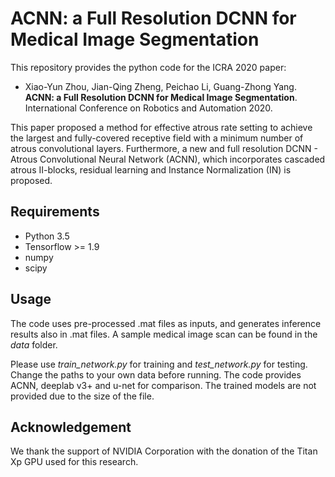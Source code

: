 # ACNN: a Full Resolution DCNN for Medical Image Segmentation
This repository provides the python code for the ICRA 2020 paper:
* Xiao-Yun Zhou, Jian-Qing Zheng, Peichao Li, Guang-Zhong Yang. **ACNN: a Full Resolution DCNN for Medical Image Segmentation**. International Conference on Robotics and Automation 2020. 

This paper proposed a method for effective atrous rate setting to achieve the largest and fully-covered receptive field with a minimum number of atrous convolutional layers. Furthermore, a new and full resolution DCNN - Atrous Convolutional Neural Network (ACNN), which incorporates cascaded atrous II-blocks, residual learning and Instance Normalization (IN) is proposed.

## Requirements
* Python 3.5
* Tensorflow >= 1.9
* numpy
* scipy

## Usage
The code uses pre-processed .mat files as inputs, and generates inference results also in .mat files. A sample medical image scan can be found in the *data* folder. 

Please use *train_network.py* for training and *test_network.py* for testing. Change the paths to your own data before running. The code provides ACNN, deeplab v3+ and u-net for comparison. The trained models are not provided due to the size of the file. 

## Acknowledgement
We thank the support of NVIDIA Corporation with the donation of the Titan Xp GPU used for this research.
